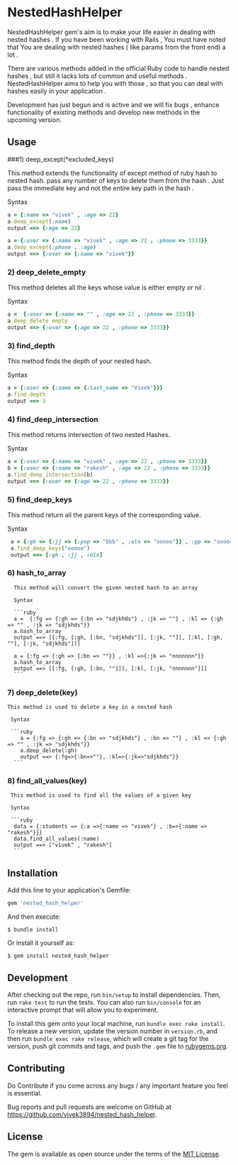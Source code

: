 # NestedHashHelper

NestedHashHelper gem's aim is to make your life easier in dealing with nested hashes . If you have been working with Rails , You must have noted that You are dealing with nested hashes ( like params from the front end) a lot . 

There are various methods added in the official Ruby code to handle nested hashes , but still it lacks lots of common and useful methods . NestedHashHelper aims to help you with those , so that you can deal with hashes easily in your application . 

Development has just begun and is active and we will fix bugs , enhance functionality of existing methods and develop new methods in the upcoming version.

## Usage

###1) deep_except(*excluded_keys)
   
  This method extends the functionality of except method of ruby hash to nested hash. pass any number of keys to delete them from the hash . Just pass the immediate key and not the entire key path in the hash . 

  Syntax 
  ```ruby  
  a = {:name => "vivek" , :age => 22}  
  a.deep_except(:name)  
  output ==> {:age => 22}  
  ```  

  ```ruby  
  a = {:user => {:name => "vivek" , :age => 22 , :phone => 3333}}  
  a.deep_except(:phone , :age)  
  output ==> {:user => {:name => "vivek"}}  
  ```  



### 2) deep_delete_empty
   
   This method deletes all the keys whose value is either empty or nil .

  Syntax   
   ```ruby  
   a =  {:user => {:name => "" , :age => 22 , :phone => 3333}}    
   a.deep_delete_empty  
   output ==> {:user => {:age => 22 , :phone => 3333}}  
   ```  


### 3) find_depth

   This method finds the depth of your nested hash.

  Syntax   
  ```ruby  
  a = {:user => {:name => {:last_name => "Vivek"}}}  
  a.find_depth  
  output ==> 3  
  ```  


### 4) find_deep_intersection

  This method returns intersection of two nested Hashes.

   Syntax   
   ```ruby  
   a = {:user => {:name => "vivek" , :age => 22 , :phone => 3333}}  
   b = {:user => {:name => "rakesh" , :age => 22 , :phone => 3333}}  
   a.find_deep_intersection(b)  
   output ==> {:user => {:age => 22 , :phone => 3333}}  
   ```  

### 5) find_deep_keys
 
  This method return all the parent keys of the corresponding value.


  Syntax 
  ```ruby    
   a = {:gh => {:jj => {:pop => "bbb" , :olo => "ooooo"}} , :pp => "ooooo"}  
   a.find_deep_keys("ooooo")  
   output ==> [:gh , :jj , :olo]  
   ```  
### 6) hash_to_array
      This method will convert the given nested hash to an array

      Syntax
      
      ```ruby  
      a =  {:fg => {:gh => {:bn => "sdjkhds"} , :jk => ""} , :kl => {:gh => "" , :jk => "sdjkhds"}}
      a.hash_to_array
      output ==> [[:fg, [:gh, [:bn, "sdjkhds"]], [:jk, ""]], [:kl, [:gh, ""], [:jk, "sdjkhds"]]]

      a = {:fg => {:gh => {:bn => ""}} , :kl =>{:jk => "nnnnnnn"}}
      a.hash_to_array
      output ==> [[:fg, [:gh, [:bn, ""]]], [:kl, [:jk, "nnnnnnn"]]]
      ```  

### 7) deep_delete(key)
    This method is used to delete a key in a nested hash
     
     Syntax

     ```ruby  
        a = {:fg => {:gh => {:bn => "sdjkhds"} , :bn => ""} , :kl => {:gh => "" , :jk => "sdjkhds"}}
        a.deep_delete(:gh)
        output ==> {:fg=>{:bn=>""}, :kl=>{:jk=>"sdjkhds"}}
      ```  
### 8) find_all_values(key)
     This method is used to find all the values of a given key 

     Syntax
     
     ```ruby  
      data = {:students => {:a =>{:name => "vivek"} , :b=>{:name => "rakesh"}}}
      data.find_all_values(:name)
      output ==> ["vivek" , "rakesh"]
      ```      

## Installation

Add this line to your application's Gemfile:

```ruby
gem 'nested_hash_helper'
```

And then execute:

    $ bundle install

Or install it yourself as:

    $ gem install nested_hash_helper


## Development

After checking out the repo, run `bin/setup` to install dependencies. Then, run `rake test` to run the tests. You can also run `bin/console` for an interactive prompt that will allow you to experiment.

To install this gem onto your local machine, run `bundle exec rake install`. To release a new version, update the version number in `version.rb`, and then run `bundle exec rake release`, which will create a git tag for the version, push git commits and tags, and push the `.gem` file to [rubygems.org](https://rubygems.org).

## Contributing

Do Contribute if you come across any bugs / any important feature you feel is essential.

Bug reports and pull requests are welcome on GitHub at https://github.com/vivek3894/nested_hash_helper.


## License

The gem is available as open source under the terms of the [MIT License](http://opensource.org/licenses/MIT).

